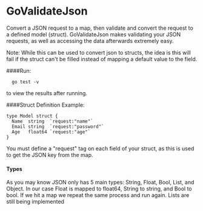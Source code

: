 GoValidateJson
==============

Convert a JSON request to a map, then validate and convert the request to a defined model (struct). GoValidateJson makes validating your JSON requests, as well as accessing the data afterwards extremely easy. 

Note: While this can be used to convert json to structs, the idea is this will fail if the struct can't be filled instead of mapping a default value to the field. 

####Run:
```
  go test -v 
```
to view the results after running.

####Struct Definition Example:

```
type Model struct {
  Name  string  `request:"name"`
  Email string  `request:"password"`
  Age   float64 `request:"age"`
}
```

You must define a "request" tag on each field of your struct, as this is used to get the JSON key from the map. 

#### Types
As you may know JSON only has 5 main types: String, Float, Bool, List, and Object. In our case Float is mapped to float64, String to string, and Bool to bool. If we hit a map we repeat the same process and run again. Lists are still being implemented
